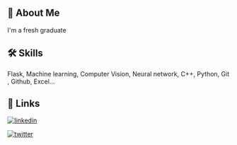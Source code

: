 

## 🚀 About Me
I'm a fresh graduate




## 🛠 Skills
Flask, Machine learning, Computer Vision, Neural network, C++, Python, Git , Github, Excel...
## 🔗 Links
[![linkedin](https://img.shields.io/badge/linkedin-0A66C2?style=for-the-badge&logo=linkedin&logoColor=white)](https://www.linkedin.com/in/abdelrahman-alaa-28069a252/)

[![twitter](https://img.shields.io/badge/twitter-1DA1F2?style=for-the-badge&logo=twitter&logoColor=white)](https://x.com/abdoalaa331?t=GYzfEa-zI0LDom6gebXRTQ&s=09)



